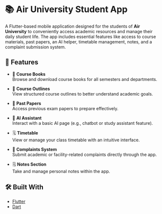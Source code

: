 # 📚 Air University Student App

A Flutter-based mobile application designed for the students of **Air University** to conveniently access academic resources and manage their daily student life. The app includes essential features like access to course materials, past papers, an AI helper, timetable management, notes, and a complaint submission system.

## 🚀 Features

- 📖 **Course Books**  
  Browse and download course books for all semesters and departments.

- 📄 **Course Outlines**  
  View structured course outlines to better understand academic goals.

- 📝 **Past Papers**  
  Access previous exam papers to prepare effectively.

- 🤖 **AI Assistant**  
  Interact with a basic AI page (e.g., chatbot or study assistant feature).

- 🗓️ **Timetable**  
  View or manage your class timetable with an intuitive interface.

- 📌 **Complaints System**  
  Submit academic or facility-related complaints directly through the app.

- 🗒️ **Notes Section**  
  Take and manage personal notes within the app.

## 🛠️ Built With

- [Flutter](https://flutter.dev/)
- [Dart](https://dart.dev/)

